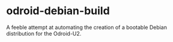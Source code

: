 odroid-debian-build
===================

A feeble attempt at automating the creation of a bootable Debian distribution for the Odroid-U2.

